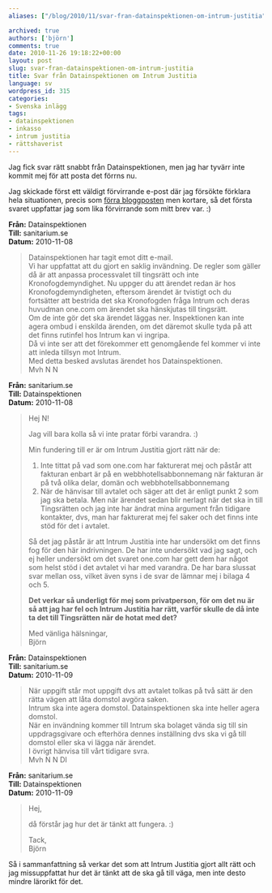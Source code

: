 ```yaml
---
aliases: ["/blog/2010/11/svar-fran-datainspektionen-om-intrum-justitia", "/blog/2010/11/26/svar-fran-datainspektionen-om-intrum-justitia"]

archived: true
authors: ['björn']
comments: true
date: 2010-11-26 19:18:22+00:00
layout: post
slug: svar-fran-datainspektionen-om-intrum-justitia
title: Svar från Datainspektionen om Intrum Justitia
language: sv
wordpress_id: 315
categories:
- Svenska inlägg
tags:
- datainspektionen
- inkasso
- intrum justitia
- rättshaverist
---
```




Jag fick svar rätt snabbt från Datainspektionen, men jag har tyvärr inte kommit mej för att posta det förrns nu.

Jag skickade först ett väldigt förvirrande e-post där jag försökte förklara hela situationen, precis som [förra bloggposten][ij-post] men kortare, så det första svaret uppfattar jag som lika förvirrande som mitt brev var. :)

**Från:** Datainspektionen  
**Till:** sanitarium.se  
**Datum:** 2010-11-08

> Datainspektionen har tagit emot  ditt e-mail.  
> Vi har uppfattat att du gjort en saklig invändning. De regler som gäller då är att anpassa processvalet till tingsrätt och inte Kronofogdemyndighet. Nu uppger du att ärendet redan är hos Kronofogdemyndigheten, eftersom ärendet är tvistigt och du fortsätter att bestrida det ska Kronofogden fråga Intrum och deras huvudman one.com om ärendet ska hänskjutas till tingsrätt.  
> Om de inte gör det ska ärendet läggas ner. Inspektionen kan inte agera ombud i enskilda ärenden, om det däremot skulle tyda på att det finns rutinfel hos Intrum kan vi ingripa.  
> Då vi inte ser att det förekommer ett genomgående fel kommer vi inte att inleda tillsyn mot Intrum.  
> Med detta besked avslutas ärendet hos Datainspektionen.  
> Mvh N N

**Från:** sanitarium.se  
**Till:** Datainspektionen  
**Datum:**  2010-11-08

> Hej N!
>   
> Jag vill bara kolla så vi inte pratar förbi varandra. :)  
> 
> Min fundering till er är om Intrum Justitia gjort rätt när de:  
> 1) Inte tittat på vad som one.com har fakturerat mej och påstår att fakturan enbart är på en webbhotellsabbonnemang när fakturan är på två olika delar, domän och webbhotellsabbonnemang  
> 2) När de hänvisar till avtalet och säger att det är enligt punkt 2 som jag ska betala. Men när ärendet sedan blir nerlagt när det ska in till Tingsrätten och jag inte har ändrat mina argument från tidigare kontakter, dvs, man har fakturerat mej fel saker och det finns inte stöd för det i avtalet.   
>   
> Så det jag påstår är att Intrum Justitia inte har undersökt om det finns fog för den här indrivningen. De har inte undersökt vad jag sagt, och ej heller undersökt om det svaret one.com har gett dem har något som helst stöd i det avtalet vi har med varandra. De har bara slussat svar mellan oss, vilket även syns i de svar de lämnar mej i bilaga 4 och 5.   
>   
> **Det verkar så underligt för mej som privatperson, för om det nu är så att jag har fel och Intrum Justitia har rätt, varför skulle de då inte ta det till Tingsrätten när de hotat med det?**  
>   
> Med vänliga hälsningar,  
> Björn

**Från:** Datainspektionen  
**Till:** sanitarium.se  
**Datum:** 2010-11-09

> När uppgift står mot uppgift dvs att avtalet tolkas på två sätt är den rätta vägen att låta domstol avgöra saken.  
> Intrum ska inte agera domstol. Datainspektionen ska inte heller agera domstol.  
> När en invändning kommer till Intrum ska bolaget vända sig till sin uppdragsgivare och efterhöra dennes inställning dvs ska vi gå till domstol eller ska vi lägga när ärendet.  
> I övrigt hänvisa till vårt tidigare svra.  
> Mvh N N DI

**Från:** sanitarium.se  
**Till:** Datainspektionen  
**Datum:** 2010-11-09

>Hej,  
>   
> då förstår jag hur det är tänkt att fungera. :)   
>   
> Tack,  
> Björn

Så i sammanfattning så verkar det som att Intrum Justitia gjort allt rätt och jag missuppfattat hur det är tänkt att de ska gå till väga, men inte desto mindre lärorikt för det. 

[ij-post]:/blog/2010/11/intrum-justitia-nya-baltic-inkasso/
